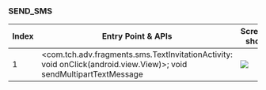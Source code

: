 ### SEND_SMS
| Index | Entry Point & APIs | Screen shot | Resource id | Label |
| ------------- | ------------- | ------------- |-------------|-------------|
| 1 | <com.tch.adv.fragments.sms.TextInvitationActivity: void onClick(android.view.View)>; void sendMultipartTextMessage | ![](F:\COSMOS\output\py\Play_win8\Business\com.tchadv.ltddys\com.tch.adv.fragments.sms.TextInvitationActivity.png) |  | T |
